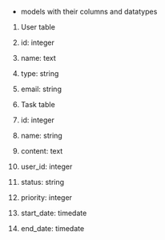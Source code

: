 * models with their columns and datatypes

1. User table

  1. id: integer
  2. name: text
  3. type: string
  4. email: string

2. Task table

  1. id: integer
  2. name: string
  3. content: text
  4. user_id: integer
  5. status: string
  6. priority: integer
  7. start_date: timedate
  8. end_date: timedate